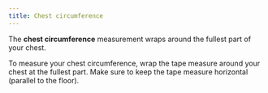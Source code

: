 ```yaml
---
title: Chest circumference
---
```


The **chest circumference** measurement wraps around the fullest part of your chest.

To measure your chest circumference, wrap the tape measure around your chest at the fullest part. Make sure to keep the tape measure horizontal (parallel to the floor).